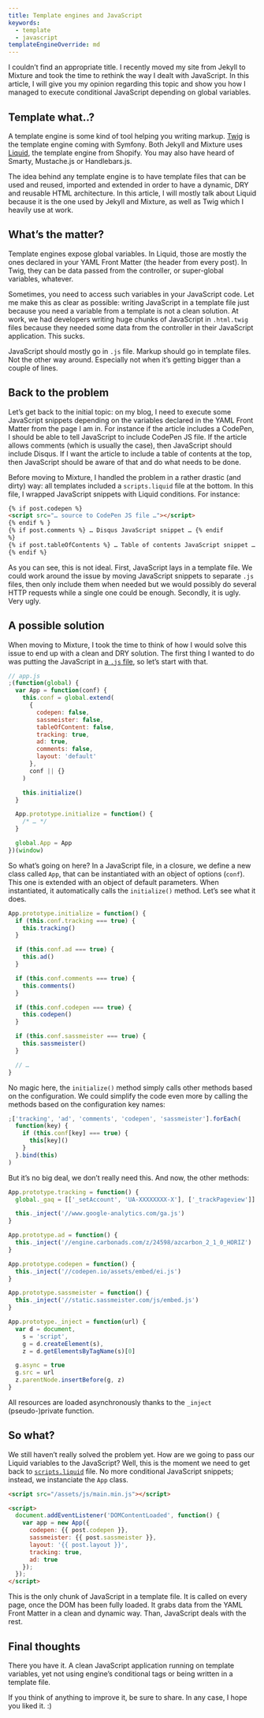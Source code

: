 ```yaml
---
title: Template engines and JavaScript
keywords:
  - template
  - javascript
templateEngineOverride: md
---
```


I couldn’t find an appropriate title. I recently moved my site from Jekyll to Mixture and took the time to rethink the way I dealt with JavaScript. In this article, I will give you my opinion regarding this topic and show you how I managed to execute conditional JavaScript depending on global variables.

## Template what..?

A template engine is some kind of tool helping you writing markup. [Twig](https://twig.symfony.com/) is the template engine coming with Symfony. Both Jekyll and Mixture uses [Liquid](https://help.shopify.com/themes/liquid/basics), the template engine from Shopify. You may also have heard of Smarty, Mustache.js or Handlebars.js.

The idea behind any template engine is to have template files that can be used and reused, imported and extended in order to have a dynamic, DRY and reusable HTML architecture. In this article, I will mostly talk about Liquid because it is the one used by Jekyll and Mixture, as well as Twig which I heavily use at work.

## What’s the matter?

Template engines expose global variables. In Liquid, those are mostly the ones declared in your YAML Front Matter (the header from every post). In Twig, they can be data passed from the controller, or super-global variables, whatever.

Sometimes, you need to access such variables in your JavaScript code. Let me make this as clear as possible: writing JavaScript in a template file just because you need a variable from a template is not a clean solution. At work, we had developers writing huge chunks of JavaScript in `.html.twig` files because they needed some data from the controller in their JavaScript application. This sucks.

JavaScript should mostly go in `.js` file. Markup should go in template files. Not the other way around. Especially not when it’s getting bigger than a couple of lines.

## Back to the problem

Let’s get back to the initial topic: on my blog, I need to execute some JavaScript snippets depending on the variables declared in the YAML Front Matter from the page I am in. For instance if the article includes a CodePen, I should be able to tell JavaScript to include CodePen JS file. If the article allows comments (which is usually the case), then JavaScript should include Disqus. If I want the article to include a table of contents at the top, then JavaScript should be aware of that and do what needs to be done.

Before moving to Mixture, I handled the problem in a rather drastic (and dirty) way: all templates included a `scripts.liquid` file at the bottom. In this file, I wrapped JavaScript snippets with Liquid conditions. For instance:

```html
{% if post.codepen %}
<script src="… source to CodePen JS file …"></script>
{% endif % }
{% if post.comments %} … Disqus JavaScript snippet … {% endif
%}
{% if post.tableOfContents %} … Table of contents JavaScript snippet …
{% endif %}
```

As you can see, this is not ideal. First, JavaScript lays in a template file. We could work around the issue by moving JavaScript snippets to separate `.js` files, then only include them when needed but we would possibly do several HTTP requests while a single one could be enough. Secondly, it is ugly. Very ugly.

## A possible solution

When moving to Mixture, I took the time to think of how I would solve this issue to end up with a clean and DRY solution. The first thing I wanted to do was putting the JavaScript in [a `.js` file](https://github.com/HugoGiraudel/hugogiraudel.github.com/blob/mixture/assets/js/src/app.js), so let’s start with that.

```javascript
// app.js
;(function(global) {
  var App = function(conf) {
    this.conf = global.extend(
      {
        codepen: false,
        sassmeister: false,
        tableOfContent: false,
        tracking: true,
        ad: true,
        comments: false,
        layout: 'default'
      },
      conf || {}
    )

    this.initialize()
  }

  App.prototype.initialize = function() {
    /* … */
  }

  global.App = App
})(window)
```

So what’s going on here? In a JavaScript file, in a closure, we define a new class called `App`, that can be instantiated with an object of options (`conf`). This one is extended with an object of default parameters. When instantiated, it automatically calls the `initialize()` method. Let’s see what it does.

```javascript
App.prototype.initialize = function() {
  if (this.conf.tracking === true) {
    this.tracking()
  }

  if (this.conf.ad === true) {
    this.ad()
  }

  if (this.conf.comments === true) {
    this.comments()
  }

  if (this.conf.codepen === true) {
    this.codepen()
  }

  if (this.conf.sassmeister === true) {
    this.sassmeister()
  }

  // …
}
```

No magic here, the `initialize()` method simply calls other methods based on the configuration. We could simplify the code even more by calling the methods based on the configuration key names:

```javascript
;['tracking', 'ad', 'comments', 'codepen', 'sassmeister'].forEach(
  function(key) {
    if (this.conf[key] === true) {
      this[key]()
    }
  }.bind(this)
)
```

But it’s no big deal, we don’t really need this. And now, the other methods:

```javascript
App.prototype.tracking = function() {
  global._gaq = [['_setAccount', 'UA-XXXXXXXX-X'], ['_trackPageview']]

  this._inject('//www.google-analytics.com/ga.js')
}

App.prototype.ad = function() {
  this._inject('//engine.carbonads.com/z/24598/azcarbon_2_1_0_HORIZ')
}

App.prototype.codepen = function() {
  this._inject('//codepen.io/assets/embed/ei.js')
}

App.prototype.sassmeister = function() {
  this._inject('//static.sassmeister.com/js/embed.js')
}

App.prototype._inject = function(url) {
  var d = document,
    s = 'script',
    g = d.createElement(s),
    z = d.getElementsByTagName(s)[0]

  g.async = true
  g.src = url
  z.parentNode.insertBefore(g, z)
}
```

All resources are loaded asynchronously thanks to the `_inject` (pseudo-)private function.

## So what?

We still haven’t really solved the problem yet. How are we going to pass our Liquid variables to the JavaScript? Well, this is the moment we need to get back to [`scripts.liquid`](https://github.com/HugoGiraudel/hugogiraudel.github.com/blob/mixture/templates/includes/scripts.liquid) file. No more conditional JavaScript snippets; instead, we instanciate the `App` class.

```html
<script src="/assets/js/main.min.js"></script>

<script>
  document.addEventListener('DOMContentLoaded', function() {
    var app = new App({
      codepen: {{ post.codepen }},
      sassmeister: {{ post.sassmeister }},
      layout: '{{ post.layout }}',
      tracking: true,
      ad: true
    });
  });
</script>
```

This is the only chunk of JavaScript in a template file. It is called on every page, once the DOM has been fully loaded. It grabs data from the YAML Front Matter in a clean and dynamic way. Than, JavaScript deals with the rest.

## Final thoughts

There you have it. A clean JavaScript application running on template variables, yet not using engine’s conditional tags or being written in a template file.

If you think of anything to improve it, be sure to share. In any case, I hope you liked it. :)
